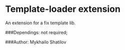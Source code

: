 # Template-loader extension

An extension for a fix template lib.

###Dependings:
not required;

###Author:
Mykhailo Shatilov
